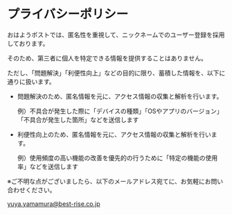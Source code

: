 # プライバシーポリシー
おはようポストでは、匿名性を重視して、ニックネームでのユーザー登録を採用しております。

そのため、第三者に個人を特定できる情報を提供することはありません。

ただし、「問題解決」「利便性向上」などの目的に限り、蓄積した情報を、以下に通りに扱います。

- 問題解決のため、匿名情報を元に、アクセス情報の収集と解析を行います。

  例）不具合が発生した際に「デバイスの種類」「OSやアプリのバージョン」「不具合が発生した箇所」などを送信します

- 利便性向上のため、匿名情報を元に、アクセス情報の収集と解析を行います。

  例）使用頻度の高い機能の改善を優先的の行うために「特定の機能の使用率」などを送信します

※ご不明な点がございましたら、以下のメールアドレス宛てに、お気軽にお問い合わせください。

yuya.yamamura@best-rise.co.jp
